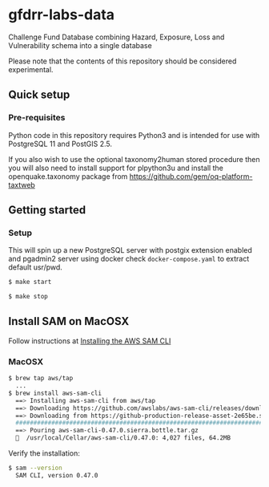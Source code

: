 # gfdrr-labs-data

Challenge Fund Database combining Hazard, Exposure, Loss and Vulnerability
schema into a single database

Please note that the contents of this repository should be considered
experimental.

## Quick setup

### Pre-requisites

Python code in this repository requires Python3 and is intended for use with
PostgreSQL 11 and PostGIS 2.5.

If you also wish to use the optional taxonomy2human stored procedure then you will
also need to install support for plpython3u and install the openquake.taxonomy
package from https://github.com/gem/oq-platform-taxtweb

## Getting started

### Setup

This will spin up a new PostgreSQL server with postgix extension enabled and pgadmin2 server using docker
check `docker-compose.yaml` to extract default usr/pwd.

```bash
$ make start
```

```bash
$ make stop
```

## Install SAM on MacOSX

Follow instructions at [Installing the AWS SAM CLI](https://docs.aws.amazon.com/serverless-application-model/latest/developerguide/serverless-sam-cli-install.html)

### MacOSX

```bash
$ brew tap aws/tap
  ...
$ brew install aws-sam-cli
  ==> Installing aws-sam-cli from aws/tap
  ==> Downloading https://github.com/awslabs/aws-sam-cli/releases/download/v0.47.0//aws-sam-cli-0.47.0.sierra.bottle.tar.gz
  ==> Downloading from https://github-production-release-asset-2e65be.s3.amazonaws.com/92205085/e5599a80-7364-11ea-9f8a-3109dddbbdfb?X-Amz-Algorithm=AWS4-HMAC-SHA256&X-Amz-Credential=AKIAIWNJYAX4CSVEH53A%2F20200420%2Fus-east-1%2Fs3%2Faws4_request&
  ######################################################################## 100.0%
  ==> Pouring aws-sam-cli-0.47.0.sierra.bottle.tar.gz
  🍺  /usr/local/Cellar/aws-sam-cli/0.47.0: 4,027 files, 64.2MB
```

Verify the installation:

```bash
$ sam --version
  SAM CLI, version 0.47.0
```

